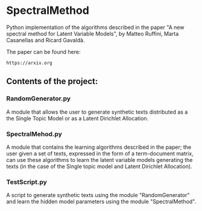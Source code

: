 # SpectralMethod

Python implementation of the algorithms described in the paper "A new spectral method for Latent Variable Models", by Matteo Ruffini, Marta Casanellas and Ricard Gavaldà.

The paper can be found here:

    https://arxiv.org

## Contents of the project:

### RandomGenerator.py

A module that allows the user to generate synthetic texts distributed as a the Single Topic Model or as a Latent Dirichlet Allocation.

### SpectralMehod.py

A module that contains the learning algorithms described in the paper; the user given a set of texts, expressed in the form of a term-document matrix, can use these algorithms to learn the latent variable models generating the texts (in the case of the Single topic model and Latent Dirichlet Allocation).

### TestScript.py

A script to generate synthetic texts using the module "RandomGenerator" and learn the hidden model parameters using the module "SpectralMethod".
